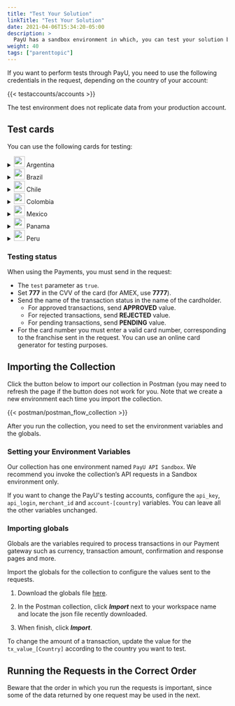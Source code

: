 ```yaml
---
title: "Test Your Solution"
linkTitle: "Test Your Solution"
date: 2021-04-06T15:34:20-05:00
description: >
  PayU has a sandbox environment in which, you can test your solution before moving to the live environment, where you can receive real payments and transactions.
weight: 40
tags: ["parenttopic"]
---
```


If you want to perform tests through PayU, you need to use the following credentials in the request, depending on the country of your account:  

{{< testaccounts/accounts >}}

The test environment does not replicate data from your production account.

## Test cards
You can use the following cards for testing:

<details>
<summary><img src="/assets/Argentina.png" width="25px"/> Argentina</summary>

| Card                       | Number                              |
|---------------------------|-------------------------------------|
| **AMEX Credit Card**      | 376414000000009                     |
| **ARGENCARD Credit Card** | 5011050000000000                    |
| **CABAL Credit Card**     | 5896570000000000                    |
| **CENCOSUD Credit Card**  | 6034930000000005 - 5197670000000002 |
| **MASTER Credit Card**    | 5399090000000000                    |
| **NARANJA Credit Card**   | 5895620000000000                    |
| **VISA Credit Card**      | 4850110000000000 - 4036820000000001 |
| **VISA Debit Card**       | 4517730000000000                    |

</details>
<details>
<summary><img src="/assets/Brasil.png" width="25px"/> Brazil</summary>

| Card                      | Number                              |
|---------------------------|-------------------------------------|
| **AMEX Credit Card**      | 376611000000000                     |
| **DINERS Credit Card**    | 36213800000009                      |
| **ELO Credit Card**       | 5067310000000002                    |
| **HIPERCARD Credit Card** | 6062820000000003                    |
| **MASTER Credit Card**    | 5123740000000002                    |
| **VISA Credit Card**      | 4422120000000008 - 4984460000000008 |

</details>
<details>
<summary><img src="/assets/Chile.png" width="25px"/> Chile</summary>

| Card                      | Number                               |
|---------------------------|--------------------------------------|
| **VISA Credit Card**      | 4938590000000010                     |
| **MASTER Credit Card**    | 5435630000000000                     |
| **AMEX Credit Card**      | 377825000000005                      |
| **DINERS Credit Card**    | 36525200000002                       |

</details>
<details>
<summary><img src="/assets/Colombia.png" width="25px"/> Colombia</summary>

| Card                      | Number                               |
|---------------------------|--------------------------------------|
| **AMEX Credit Card**      | 377813000000001                      |
| **DINERS Credit Card**    | 36032400000007                       |
| **CODENSA Credit Card**   | 5907121111111110                     |
| **CRM Credit Card**       | 6271800000000000                     |
| **MASTER Credit Card**    | 5471300000000000                     |
| **MASTER Credit Card2**   | 2221000000000000                     |
| **VISA Credit Card**      | 4097440000000000                     |
| **VISA Debit Card**       | 4509420000000000                     |

</details>
<details>
<summary><img src="/assets/Mexico.png" width="25px"/> Mexico</summary>

| Card                      | Number                               |
|---------------------------|--------------------------------------|
| **AMEX Credit Card**      | 376675000000005                      |
| **MASTER Credit Card**    | 5579070000000000                     |
| **MASTER Debit Card**     | 5256780000000000                     |
| **VISA Credit Card**      | 4268070000000000                     |
| **VISA Debit Card**       | 4415490000000000                     |
</details>
<details>
<summary><img src="/assets/Panama.png" width="25px"/> Panama</summary>

| Card                    | Number                               |
|-------------------------|--------------------------------------|
| **MASTER Credit Card**  | 5455040000000005                     |
| **VISA Credit Card**    | 4723030000000005                     |
</details>
<details>
<summary><img src="/assets/Peru.png" width="25px"/> Peru</summary>

| Card                    | Number                               |
|-------------------------|--------------------------------------|
| **AMEX Credit Card**    | 377753000000009                      |
| **DINERS Credit Card**  | 36239200000000                       |
| **MASTER Credit Card**  | 5491610000000000                     |
| **MASTER Debit Card**   | 5236930000000000                     |
| **VISA Credit Card**    | 4907840000000005 - 4634010000000005  |
| **VISA Debit Card**     | 4557880000000000                     |
</details>

### Testing status
When using the Payments, you must send in the request:
* The `test` parameter as `true`.
* Set **777** in the CVV of the card (for AMEX, use **7777**).
* Send the name of the transaction status in the name of the cardholder.
    - For approved transactions, send **APPROVED** value.
    - For rejected transactions, send **REJECTED** value.
    - For pending transactions, send **PENDING** value.
* For the card number you must enter a valid card number, corresponding to the franchise sent in the request. You can use an online card generator for testing purposes.

## Importing the Collection
Click the button below to import our collection in Postman (you may need to refresh the page if the button does not work for you. Note that we create a new environment each time you import the collection.

{{< postman/postman_flow_collection >}}
<br>

After you run the collection, you need to set the environment variables and the globals.

### Setting your Environment Variables
Our collection has one environment named `PayU API Sandbox`. We recommend you invoke the collection’s API requests in a Sandbox environment only.

If you want to change the PayU's testing accounts, configure the `api_key`, `api_login`, `merchant_id` and `account-[country]` variables. You can leave all the other variables unchanged.

### Importing globals
Globals are the variables required to process transactions in our Payment gateway such as currency, transaction amount, confirmation and response pages and more.

Import the globals for the collection to configure the values sent to the requests. 

1. Download the globals file <a href="/assets/globals/PayU%20Latam.postman_globals.json" download>here</a>.

2. In the Postman collection, click _**Import**_ next to your workspace name and locate the json file recently downloaded.

3. When finish, click _**Import**_.

To change the amount of a transaction, update the value for the `tx_value_[Country]` according to the country you want to test.

## Running the Requests in the Correct Order
Beware that the order in which you run the requests is important, since some of the data returned by one request may be used in the next. 